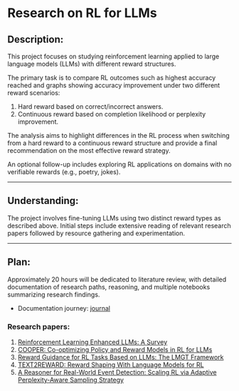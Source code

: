 # Research on RL for LLMs

## Description:

This project focuses on studying reinforcement learning applied to large language models (LLMs) with different reward structures.

The primary task is to compare RL outcomes such as highest accuracy reached and graphs showing accuracy improvement under two different reward scenarios:

1. Hard reward based on correct/incorrect answers.
2. Continuous reward based on completion likelihood or perplexity improvement.

The analysis aims to highlight differences in the RL process when switching from a hard reward to a continuous reward structure and provide a final recommendation on the most effective reward strategy.

An optional follow-up includes exploring RL applications on domains with no verifiable rewards (e.g., poetry, jokes).

---

## Understanding:

The project involves fine-tuning LLMs using two distinct reward types as described above. Initial steps include extensive reading of relevant research papers followed by resource gathering and experimentation.

---

## Plan:

Approximately 20 hours will be dedicated to literature review, with detailed documentation of research paths, reasoning, and multiple notebooks summarizing research findings.

- Documentation journey: [journal](journal.md)

### Research papers:

1. [Reinforcement Learning Enhanced LLMs: A Survey](research_paper_findings/reinforcement_learning_enhanced_llms.md)
2. [COOPER: Co-optimizing Policy and Reward Models in RL for LLMs](research_paper_findings/cooper.md)
3. [Reward Guidance for RL Tasks Based on LLMs: The LMGT Framework](research_paper_findings/lmgt.md)
4. [TEXT2REWARD: Reward Shaping With Language Models for RL](research_paper_foundations/text2reward.md)
5. [A Reasoner for Real-World Event Detection: Scaling RL via Adaptive Perplexity-Aware Sampling Strategy](research_paper_findings/reasoner.md)

